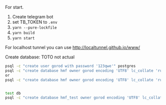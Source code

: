 For start.
1. Create telegram bot
2. set TB_TOKEN to `.env`
3. `yarn --pure-lockfile`
4. `yarn build`
5. `yarn start`


For localhost tunnel you can use
http://localtunnel.github.io/www/


Create database: TOTO not actual
```sh
psql -c "create user gorod with password '123qwe'" postgres
psql -c "create database hmf owner gorod encoding 'UTF8' lc_collate 'ru_RU.utf8' LC_CTYPE 'ru_RU.UTF-8' template template0;" postgres
or
psql -c "create database hmf owner gorod encoding 'UTF8' lc_collate 'ru_RU.UTF-8' LC_CTYPE 'ru_RU.UTF-8' template template0;" postgres


test db
psql -c "create database hmf_test owner gorod encoding 'UTF8' lc_collate 'ru_RU.UTF-8' LC_CTYPE 'ru_RU.UTF-8' template template0;" postgres
```